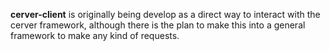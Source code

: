 **cerver-client** is originally being develop as a direct way to interact with the cerver framework, although there is the plan to make this into a general framework to make any kind of requests.